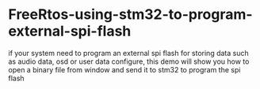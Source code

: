 # FreeRtos-using-stm32-to-program-external-spi-flash
if your system need to program an external spi flash for storing data such as audio data, osd or user data configure, this demo will show you how to open a binary file from window and send it to stm32 to program the spi flash
